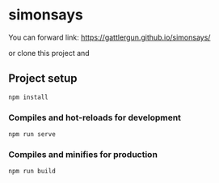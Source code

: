 # simonsays

You can forward link: https://gattlergun.github.io/simonsays/

or clone this project and

## Project setup
```
npm install
```

### Compiles and hot-reloads for development
```
npm run serve
```

### Compiles and minifies for production
```
npm run build
```

